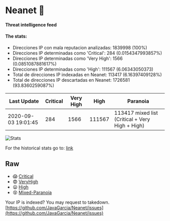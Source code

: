 # Neanet :hocho:
#### Threat intelligence feed
#### The stats:

- Direcciones IP con mala reputacion analizadas: 1839998 (100%)
- Direcciones IP determinadas como 'Critical':  284 (0.0154347993857%)
- Direcciones IP determinadas como 'Very High':  1566 (0.0851087881617%)
- Direcciones IP determinadas como 'High':  111567 (6.06343050373)
- Total de direcciones IP indexadas en Neanet:  113417 (6.16397409128%)
- Total de direcciones IP descartadas en Neanet:  1726581 (93.8360259087%)

| Last Update | Critical | Very High | High | Paranoia |
| --- | --- | --- | --- | --- |
| 2020-09-03 19:01:45 | 284 | 1566 | 111567 | 113417 mixed list (Critical + Very High + High)|

![Stats](https://docs.google.com/spreadsheets/d/e/2PACX-1vSnaNMIXVabIpDJjufMlzH7poXnshF3mgd8Is1g9ytUEzVsP5my4Trn8f-xkoLLQ38xpL3HtmUexLo6/pubchart?oid=501124687&format=image)

For the historical stats go to: [link](/stats.csv)
## Raw
- :scream: [Critical](https://raw.githubusercontent.com/JavaGarcia/Neanet/master/blacklists/neanet_critical.txt)
- :fearful: [VeryHigh](https://raw.githubusercontent.com/JavaGarcia/Neanet/master/blacklists/neanet_veryHigh.txtt)
- :frowning: [High](https://raw.githubusercontent.com/JavaGarcia/Neanet/master/blacklists/neanet_high.txt)
- :dizzy_face: [Mixed-Paranoia](https://raw.githubusercontent.com/JavaGarcia/Neanet/master/blacklists/neanet_all.txt)


Your IP is indexed? You may request to takedown. [https://github.com/JavaGarcia/Neanet/issues](https://github.com/JavaGarcia/Neanet/issues)













































































































































































































































































































































































































































































































































